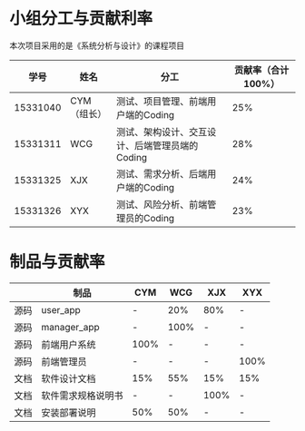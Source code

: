 # 小组分工与贡献利率  
本次项目采用的是《系统分析与设计》的课程项目  

|学号|姓名|分工|贡献率（合计100%）|
|-|-|-|-|
|15331040|CYM（组长）|测试、项目管理、前端用户端的Coding|25%|
|15331311|WCG|测试、架构设计、交互设计、后端管理员端的Coding|28%|
|15331325|XJX|测试、需求分析、后端用户端的Coding|24%|
|15331326|XYX|测试、风险分析、前端管理员的Coding|23%|

# 制品与贡献率  
| |制品|CYM|WCG|XJX|XYX|
|-|-|-|-|-|-|
|源码|user_app|-|20%|80%|-|
|源码|manager_app|-|100%|-|-|
|源码|前端用户系统|100%|-|-|-|
|源码|前端管理员|-|-|-|100%|
|文档|软件设计文档|15%|55%|15%|15%|
|文档|软件需求规格说明书|-|-|100%|-|
|文档|安装部署说明|50%|50%|-|-|

